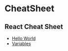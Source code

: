 # CheatSheet
## React Cheat Sheet
-  [Hello World](https://github.com/noximus/cheatsheet/blob/master/go.md#hello-world)
-  [Variables](https://github.com/noximus/cheatsheet/blob/master/go.md#variables)
